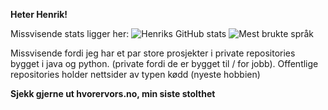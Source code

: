 **Heter Henrik!**

Missvisende stats ligger her:
![Henriks GitHub stats](https://github-readme-stats.vercel.app/api?username=henrinha&show_icons=true&theme=radical)
![Mest brukte språk](https://github-readme-stats.vercel.app/api/top-langs/?username=henrinha&layout=compact&theme=radical)

Missvisende fordi jeg har et par store prosjekter i private repositories bygget i java og python. (private fordi de er bygget til / for jobb).
Offentlige repositories holder nettsider av typen kødd (nyeste hobbien)

**Sjekk gjerne ut hvorervors.no, min siste stolthet**

<!--
**henrinha/henrinha** is a ✨ _special_ ✨ repository because its `README.md` (this file) appears on your GitHub profile.

Here are some ideas to get you started:

- 🔭 I’m currently working on ...
- 🌱 I’m currently learning ...
- 👯 I’m looking to collaborate on ...
- 🤔 I’m looking for help with ...
- 💬 Ask me about ...
- 📫 How to reach me: ...
- 😄 Pronouns: ...
- ⚡ Fun fact: ...
-->
